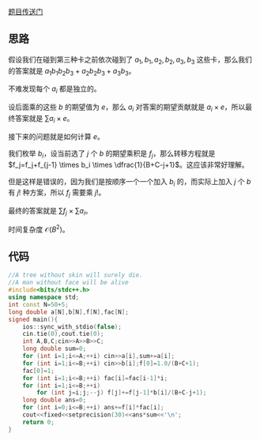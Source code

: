 [题目传送门](https://www.luogu.com.cn/problem/AT_arc034_4)

## 思路

假设我们在碰到第三种卡之前依次碰到了 $a_1,b_1,a_2,b_2,a_3,b_3$ 这些卡，那么我们的答案就是 $a_1b_1b_2b_3+a_2b_2b_3+a_3b_3$。

不难发现每个 $a_i$ 都是独立的。

设后面乘的这些 $b$ 的期望值为 $e$，那么 $a_i$ 对答案的期望贡献就是 $a_i \times e$，所以最终答案就是 $\sum a_i \times e$。

接下来的问题就是如何计算 $e$。

我们枚举 $b_i$，设当前选了 $j$ 个 $b$ 的期望乘积是 $f_j$，那么转移方程就是 $f_j=f_j+f_{j-1} \times b_i \times \dfrac{1}{B+C-j+1}$。这应该非常好理解。

但是这样是错误的，因为我们是按顺序一个一个加入 $b_i$ 的，而实际上加入 $j$ 个 $b$ 有 $j!$ 种方案，所以 $f_j$ 需要乘 $j!$。

最终的答案就是 $\sum f_j \times \sum a_i$。

时间复杂度 $\mathcal O(B^2)$。

## 代码

```cpp
//A tree without skin will surely die.
//A man without face will be alive
#include<bits/stdc++.h>
using namespace std;
int const N=50+5;
long double a[N],b[N],f[N],fac[N];
signed main(){
    ios::sync_with_stdio(false);
    cin.tie(0),cout.tie(0);
    int A,B,C;cin>>A>>B>>C;
    long double sum=0;
    for (int i=1;i<=A;++i) cin>>a[i],sum+=a[i];
    for (int i=1;i<=B;++i) cin>>b[i];f[0]=1.0/(B+C+1);
    fac[0]=1;
    for (int i=1;i<=B;++i) fac[i]=fac[i-1]*i;
    for (int i=1;i<=B;++i)
        for (int j=i;j;--j) f[j]+=f[j-1]*b[i]/(B+C-j+1);
    long double ans=0;
    for (int i=0;i<=B;++i) ans+=f[i]*fac[i];
    cout<<fixed<<setprecision(30)<<ans*sum<<'\n';
    return 0;
}
```
